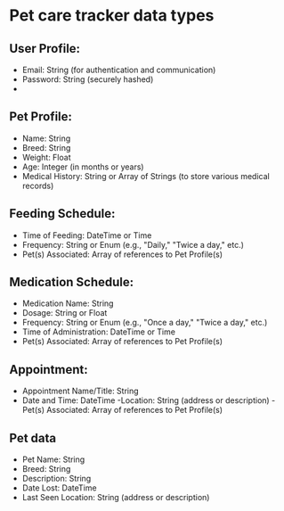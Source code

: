 # Pet care tracker data types

## User Profile:
- Email: String (for authentication and communication)
- Password: String (securely hashed)
- 
## Pet Profile:
- Name: String
- Breed: String
- Weight: Float
- Age: Integer (in months or years)
- Medical History: String or Array of Strings (to store various medical records)

## Feeding Schedule:
- Time of Feeding: DateTime or Time
- Frequency: String or Enum (e.g., "Daily," "Twice a day," etc.)
- Pet(s) Associated: Array of references to Pet Profile(s)

## Medication Schedule:
- Medication Name: String
- Dosage: String or Float
- Frequency: String or Enum (e.g., "Once a day," "Twice a day," etc.)
- Time of Administration: DateTime or Time
- Pet(s) Associated: Array of references to Pet Profile(s)

## Appointment:
- Appointment Name/Title: String
- Date and Time: DateTime
-Location: String (address or description)
-Pet(s) Associated: Array of references to Pet Profile(s)

## Pet data
- Pet Name: String
- Breed: String
- Description: String
- Date Lost: DateTime
- Last Seen Location: String (address or description)
